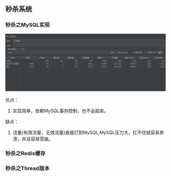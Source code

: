 
## 秒杀系统

### 秒杀之MySQL实现

![png 秒杀之MySQL实现](./seckill-mysql.png)

优点：
1. 实现简单，依赖MySQL事务控制，也不会超卖。

缺点：
1. 流量(有效流量，无效流量)直接打到MySQL,MySQL压力大，扛不住就容易奔溃，并且容易雪崩。


### 秒杀之Redis缓存


### 秒杀之Thread版本